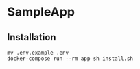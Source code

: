 # SampleApp

## Installation
```
mv .env.example .env
docker-compose run --rm app sh install.sh
```
